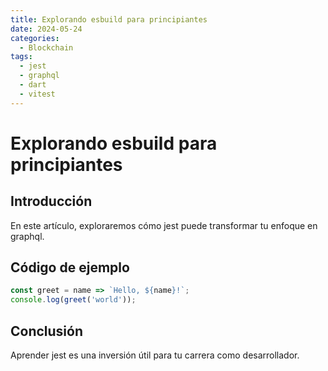 ```yaml
---
title: Explorando esbuild para principiantes
date: 2024-05-24
categories:
  - Blockchain
tags:
  - jest
  - graphql
  - dart
  - vitest
---
```


# Explorando esbuild para principiantes

## Introducción

En este artículo, exploraremos cómo jest puede transformar tu enfoque en graphql.

## Código de ejemplo

```javascript
const greet = name => `Hello, ${name}!`;
console.log(greet('world'));
```

## Conclusión

Aprender jest es una inversión útil para tu carrera como desarrollador.